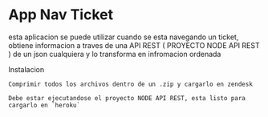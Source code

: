 # App Nav Ticket

esta aplicacion se puede utilizar cuando se esta navegando un ticket, obtiene informacion a traves de una API REST ( PROYECTO NODE API REST ) de un json cualquiera y lo transforma en infromacion ordenada 

Instalacion

```
Comprimir todos los archivos dentro de un .zip y cargarlo en zendesk
```

```
Debe estar ejecutandose el proyecto NODE API REST, esta listo para cargarlo en `heroku`
```

